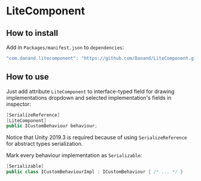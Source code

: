 # LiteComponent
## How to install
Add in `Packages/manifest.json` to `dependencies`:
```javascript
"com.danand.litecomponent": "https://github.com/Danand/LiteComponent.git#0.1.0-package-unity"
```
## How to use
Just add attribute `LiteComponent` to interface-typed field for drawing implementations dropdown and selected implementation's fields in inspector:
```csharp
[SerializeReference]
[LiteComponent]
public ICustomBehaviour behaviour;
```
Notice that Unity 2019.3 is required because of using `SerializeReference` for abstract types serialization.

Mark every behaviour implementation as `Serializable`:
```csharp
[Serializable]
public class ICustomBehaviourImpl : ICustomBehaviour { /* ... */ }
```
